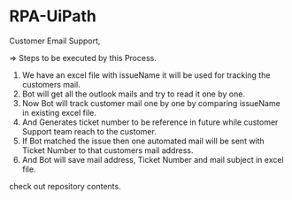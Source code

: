# RPA-UiPath

Customer Email Support,

=> Steps to be executed by this Process.

1) We have an excel file with issueName it will be used for tracking the customers mail.
2) Bot will get all the outlook mails and try to read it one by one.
3) Now Bot will track customer mail one by one by comparing issueName in existing excel file.
4) And Generates ticket number to be reference in future while customer Support team reach to the customer. 
5) If Bot matched the issue then one automated mail will be sent with Ticket Number to that customers mail address.
6) And Bot will save mail address, Ticket Number and mail subject in excel file.


check out repository contents.

